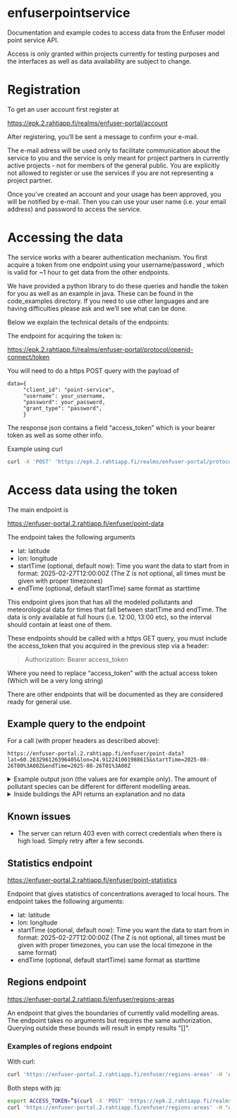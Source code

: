 # enfuserpointservice
Documentation and example codes to access data from the Enfuser model point service API. 

Access is only granted within projects currently for testing purposes and the interfaces as well as data availability are subject to change.

# Registration

To get an user account first register at 

https://epk.2.rahtiapp.fi/realms/enfuser-portal/account

After registering, you’ll be sent a message to confirm your e-mail.

The e-mail adress will be used only to facilitate communication about the service to you and the service is only meant for project partners in currently active projects - not for members of the general public. You are explicitly not allowed to register or use the services if you are not representing a project partner.

Once you’ve created an account and your usage has been approved, you will be notified by e-mail. Then you can use your user name (i.e. your email address) and password to access the service.

# Accessing the data

The service works with a bearer authentication mechanism. You first acquire a token from one endpoint using your username/password , which is valid for ~1 hour to get data from the other endpoints.

We have provided a python library to do these queries and handle the token for you as well as an example in java. These can be found in the code_examples directory. If you need to use other languages and are having difficulties please ask and we’ll see what can be done.

Below we explain the technical details of the endpoints:

The endpoint for acquiring the token is:

 https://epk.2.rahtiapp.fi/realms/enfuser-portal/protocol/openid-connect/token

You will need to do a https POST query with the payload of

```
data={      
     "client_id": "point-service",
     "username": your_username,
     "password": your_password,
     "grant_type": "password",
     }
```

The response json contains a field “access_token” which is your bearer token as well as some other info.

Example using curl
```bash
curl -X 'POST' 'https://epk.2.rahtiapp.fi/realms/enfuser-portal/protocol/openid-connect/token' -H 'accept: application/json' -H 'Content-Type: application/x-www-form-urlencoded' -d 'grant_type=password&username=<your-user-name>&password=<your-password>&client_id=point-service'
```

# Access data using the token

The main endpoint is

https://enfuser-portal.2.rahtiapp.fi/enfuser/point-data

The endpoint takes the following arguments

- lat: latitude
- lon: longitude
- startTime (optional, default now): Time you want the data to start from in format: 2025-02-27T12:00:00Z (The Z is not optional, all times must be given with proper timezones)
- endTime (optional, default startTime) same format as starttime

This endpoint gives json that has all the modeled pollutants and meteorological data for times that fall between startTime and endTime. The data is only available at full hours (i.e. 12:00, 13:00 etc), so the interval should contain at least one of them.

These endpoints should be called with a https GET query, you must include the access_token that you acquired in the previous step via a header:
> Authorization: Bearer access_token

Where you need to replace “access_token” with the actual access token (Which will be a very long string)

There are other endpoints that will be documented as they are considered ready for general use.

## Example query to the endpoint

For a call (with proper headers as described above):
```
https://enfuser-portal.2.rahtiapp.fi/enfuser/point-data?lat=60.263296126396405&lon=24.912241001988615&startTime=2025-08-26T00%3A00Z&endTime=2025-08-26T01%3A00Z
```

<details>

<summary> Example output json (the values are for example only). The amount of pollutant species can be different for different modelling areas. </summary>

```javascript
{
  "data": [
    {
      "date": "2025-08-26T00:00:00Z",
      "values": {
        "meteorology": [
          {
            "name": "InvMOlength",
            "value": -0.0076
          },
          {
            "name": "pressure",
            "value": 998.6602
          },
          {
            "name": "ABLH",
            "value": 312.3657
          },
          {
            "name": "dewPoint",
            "value": 8.4669
          },
          {
            "name": "wind_E",
            "value": 2.013
          },
          {
            "name": "lwRad",
            "value": 285.1766
          },
          {
            "name": "wind_N",
            "value": -2.4294
          },
          {
            "name": "rain",
            "value": 0.0
          },
          {
            "name": "humidity",
            "value": 89.4313
          },
          {
            "name": "roadSurfaceWater",
            "value": 0.0
          },
          {
            "name": "sensHflux",
            "value": -1.867
          },
          {
            "name": "swRad",
            "value": 0.0
          },
          {
            "name": "temperature",
            "value": 10.0449
          },
          {
            "name": "skyCondition",
            "value": 0.0127
          },
          {
            "name": "windDirection",
            "value": 319.3647
          },
          {
            "name": "windSpeed",
            "value": 3.1365
          }
        ],
        "pollutants": [
          {
            "name": "AQI",
            "altitude100m": 1.055,
            "value": 1.0538
          },
          {
            "name": "LDSA",
            "regional": 0.7636,
            "altitude100m": 2.8049,
            "components": {
              "bg": 2.5656,
              "household": 0.0,
              "ship": 0.0,
              "power": 0.0124,
              "misc": 0.0008,
              "traffic": 0.24760000000000026
            },
            "value": 2.8264
          },
          {
            "name": "BC",
            "regional": 0.0468,
            "altitude100m": 0.0571,
            "components": {
              "bg": 0.0468,
              "ship": 0.0,
              "household": 0.0,
              "power": 0.0005,
              "misc": 0.0,
              "traffic": 0.010999999999999996
            },
            "value": 0.0583
          },
          {
            "name": "CO",
            "regional": 146.24,
            "altitude100m": 65.2636,
            "components": {
              "bg": 63.2687,
              "ship": 0.004,
              "household": 0.0,
              "power": 0.0182,
              "misc": 0.0,
              "traffic": 2.092000000000006
            },
            "value": 65.3829
          },
          {
            "name": "NO2",
            "regional": 3.4279,
            "altitude100m": 0.7732,
            "components": {
              "bg": 0.0,
              "ship": 0.0,
              "household": 0.0,
              "power": 0.0195,
              "misc": 0.0,
              "traffic": 0.8153
            },
            "value": 0.8348
          },
          {
            "name": "NO",
            "regional": 0.0196,
            "altitude100m": 0.7439,
            "components": {
              "bg": 0.0,
              "ship": 0.0,
              "household": 0.0,
              "power": 0.0131,
              "misc": 0.0,
              "traffic": 0.8019
            },
            "value": 0.815
          },
          {
            "name": "O3",
            "regional": 34.5136,
            "altitude100m": 34.7122,
            "components": {
              "bg": 35.0728,
              "household": 0.0,
              "ship": 0.0,
              "power": -0.0225,
              "misc": 0.0,
              "traffic": -0.3575999999999979
            },
            "value": 34.6927
          },
          {
            "name": "PM10",
            "regional": 1.1695,
            "altitude100m": 3.1776,
            "value": 3.2163
          },
          {
            "name": "PM25",
            "regional": 0.7636,
            "altitude100m": 1.0254,
            "components": {
              "bg": 0.9537,
              "household": 0.0,
              "ship": 0.0,
              "power": 0.0037,
              "misc": 0.0,
              "traffic": 0.07279999999999998
            },
            "value": 1.0302
          },
          {
            "name": "coarsePM",
            "regional": 0.4023,
            "altitude100m": 2.1528,
            "components": {
              "bg": 2.1425,
              "misc": 0.0254,
              "resusp": 0.0309,
              "traffic": -0.004999999999999893
            },
            "value": 2.1938
          },
          {
            "name": "PNC",
            "regional": 381.952,
            "altitude100m": 1249.3025,
            "components": {
              "bg": 927.7849,
              "ship": 1.1026,
              "household": 0.0,
              "power": 3.8002,
              "misc": 0.0,
              "traffic": 346.2912000000001
            },
            "value": 1278.9789
          }
        ]
      },
      "localDate": "2025-08-26T03:00:00+03:00"
    },
    {
      "date": "2025-08-26T01:00:00Z",
      "values": {
        "meteorology": [
          {
            "name": "InvMOlength",
            "value": -0.0107
          },
          {
            "name": "pressure",
            "value": 998.7787
          },
          {
            "name": "ABLH",
            "value": 303.7438
          },
          {
            "name": "dewPoint",
            "value": 8.1684
          },
          {
            "name": "wind_E",
            "value": 2.41
          },
          {
            "name": "lwRad",
            "value": 275.7146
          },
          {
            "name": "wind_N",
            "value": -2.4197
          },
          {
            "name": "rain",
            "value": 0.0
          },
          {
            "name": "humidity",
            "value": 91.0245
          },
          {
            "name": "roadSurfaceWater",
            "value": 0.0
          },
          {
            "name": "sensHflux",
            "value": -0.1805
          },
          {
            "name": "swRad",
            "value": 0.0
          },
          {
            "name": "temperature",
            "value": 9.4676
          },
          {
            "name": "skyCondition",
            "value": 0.0643
          },
          {
            "name": "windDirection",
            "value": 314.8381
          },
          {
            "name": "windSpeed",
            "value": 3.3908
          }
        ],
        "pollutants": [
          {
            "name": "AQI",
            "altitude100m": 1.0556,
            "value": 1.0554
          },
          {
            "name": "LDSA",
            "regional": 0.8112,
            "altitude100m": 2.8259,
            "components": {
              "bg": 2.5758,
              "household": 0.004,
              "ship": 0.0,
              "power": 0.0074,
              "misc": 0.0,
              "traffic": 0.2674999999999996
            },
            "value": 2.8547
          },
          {
            "name": "BC",
            "regional": 0.0499,
            "altitude100m": 0.0524,
            "components": {
              "bg": 0.0423,
              "household": 0.0004,
              "ship": 0.0,
              "power": 0.0005,
              "misc": 0.0,
              "traffic": 0.009500000000000001
            },
            "value": 0.0527
          },
          {
            "name": "CO",
            "regional": 145.8492,
            "altitude100m": 66.2318,
            "components": {
              "bg": 64.2421,
              "household": 0.0537,
              "ship": 0.0,
              "power": 0.0151,
              "misc": 0.0,
              "traffic": 2.027300000000011
            },
            "value": 66.3382
          },
          {
            "name": "NO2",
            "regional": 3.6517,
            "altitude100m": 0.7263,
            "components": {
              "bg": 0.0,
              "household": 0.0002,
              "ship": 0.0,
              "power": 0.016,
              "misc": 0.0,
              "traffic": 0.7658
            },
            "value": 0.782
          },
          {
            "name": "NO",
            "regional": 0.0251,
            "altitude100m": 0.7245,
            "components": {
              "bg": 0.0,
              "ship": 0.0,
              "household": 0.0,
              "power": 0.0109,
              "misc": 0.0,
              "traffic": 0.7715
            },
            "value": 0.7824
          },
          {
            "name": "O3",
            "regional": 32.1404,
            "altitude100m": 32.3489,
            "components": {
              "bg": 32.6699,
              "ship": 0.0,
              "household": 0.0,
              "power": -0.0186,
              "misc": -0.0014,
              "traffic": -0.37189999999999657
            },
            "value": 32.278
          },
          {
            "name": "PM10",
            "regional": 1.2223,
            "altitude100m": 3.0497,
            "value": 3.099
          },
          {
            "name": "PM25",
            "regional": 0.8112,
            "altitude100m": 1.0613,
            "components": {
              "bg": 0.9877,
              "ship": 0.0,
              "household": 0.0013,
              "power": 0.0026,
              "misc": 0.0,
              "traffic": 0.07329999999999992
            },
            "value": 1.0649
          },
          {
            "name": "coarsePM",
            "regional": 0.4139,
            "altitude100m": 1.9845,
            "components": {
              "bg": 1.9724,
              "misc": 0.0334,
              "resusp": 0.0182,
              "traffic": 0.010499999999999954
            },
            "value": 2.0345
          },
          {
            "name": "PNC",
            "regional": 405.6044,
            "altitude100m": 1140.5321,
            "components": {
              "bg": 825.6502,
              "ship": 0.0,
              "household": 1.2903,
              "power": 2.5586,
              "misc": 1.0117,
              "traffic": 342.8056999999999
            },
            "value": 1173.3165
          }
        ]
      },
      "localDate": "2025-08-26T04:00:00+03:00"
    }
  ],
  "longitude": 24.912241001988615,
  "latitude": 60.263296126396405,
  "units": {
    "NO": "μg/m^3",
    "BC": "μg/m^3",
    "ABLH": "m",
    "O3": "μg/m^3",
    "PNC": "1/cm^3",
    "wind_E": "degrees",
    "coarsePM": "μg/m^3",
    "skyCondition": "",
    "NO2": "μg/m^3",
    "SO2": "μg/m^3",
    "temperature": "°C",
    "AQI": "",
    "humidity": "%",
    "swRad": "W/m^2",
    "windDirection": "degrees",
    "wind_N": "m/s",
    "windSpeed": "m/s",
    "sensHflux": "W/m^2",
    "rain": "precipitation_mm_per_hour",
    "lwRad": "W/m^2",
    "NMVOC": "μg/m^3",
    "LDSA": "um2 1/cm^3",
    "PM25": "μg/m^3",
    "pressure": "hPa",
    "dewPoint": "°C",
    "CO": "μg/m^3",
    "roadSurfaceWater": "µm",
    "PM10": "μg/m^3",
    "InvMOlength": "1/m"
  }
}
```

</details>


<details>

<Summary> Inside buildings the API returns an explanation and no data </Summary>

In these cases pick a point outside the building.

Example building call
```
https://enfuser-portal.2.rahtiapp.fi/enfuser/point-data?lat=60.19823873736357&lon=24.930557907247696&startTime=2025-08-26T00%3A00Z&endTime=2025-08-26T01%3A00Z
```

Example json output
```javascript
[{"parameter":null,"error":"Location is inside a building."}]
```

</details>


## Known issues
* The server can return 403 even with correct credentials when there is high load. Simply retry after a few seconds.

## Statistics endpoint

https://enfuser-portal.2.rahtiapp.fi/enfuser/point-statistics

Endpoint that gives statistics of concentrations averaged to local hours.
The endpoint takes the following arguments:

- lat: latitude
- lon: longitude
- startTime (optional, default now): Time you want the data to start from in format: 2025-02-27T12:00:00Z (The Z is not optional, all times must be given with proper timezones, you can use the local timezone in the same format)
- endTime (optional, default startTime) same format as starttime

## Regions endpoint

https://enfuser-portal.2.rahtiapp.fi/enfuser/regions-areas

An endpoint that gives the boundaries of currently valid modelling areas.
The endpoint takes no arguments but requires the same authorization. Querying outside these bounds will result in empty results "[]".

### Examples of regions endpoint

With curl:
```bash
curl 'https://enfuser-portal.2.rahtiapp.fi/enfuser/regions-areas' -H 'Authorization: Bearer <your-access-token>'
```

Both steps with jq:
```bash
export ACCESS_TOKEN=”$(curl -X 'POST' 'https://epk.2.rahtiapp.fi/realms/enfuser-portal/protocol/openid-connect/token' -H 'accept: application/json' -H 'Content-Type: application/x-www-form-urlencoded' -d grant_type=password&username=<your-user-name>&password=<your-password>&client_id=point-service| jq -r ‘.access_token’)”
curl 'https://enfuser-portal.2.rahtiapp.fi/enfuser/regions-areas' -H "Authorization: Bearer ${ACCESS_TOKEN}"
```
